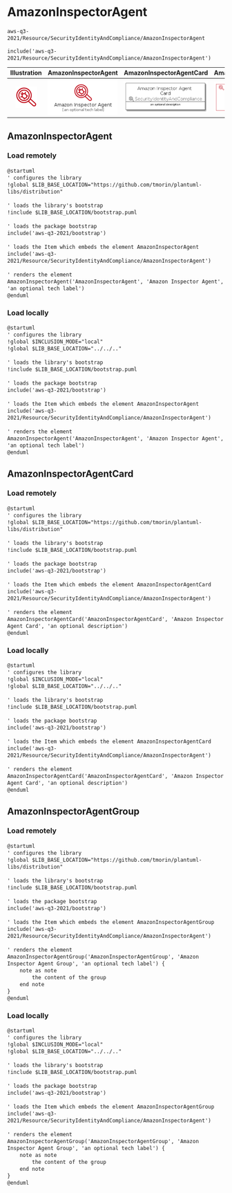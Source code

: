 # AmazonInspectorAgent


```text
aws-q3-2021/Resource/SecurityIdentityAndCompliance/AmazonInspectorAgent
```

```text
include('aws-q3-2021/Resource/SecurityIdentityAndCompliance/AmazonInspectorAgent')
```



| Illustration | AmazonInspectorAgent | AmazonInspectorAgentCard | AmazonInspectorAgentGroup |
| :---: | :---: | :---: | :---: |
| ![illustration for Illustration](../../../aws-q3-2021/Resource/SecurityIdentityAndCompliance/AmazonInspectorAgent.png) | ![illustration for AmazonInspectorAgent](../../../aws-q3-2021/Resource/SecurityIdentityAndCompliance/AmazonInspectorAgent.Local.png) | ![illustration for AmazonInspectorAgentCard](../../../aws-q3-2021/Resource/SecurityIdentityAndCompliance/AmazonInspectorAgentCard.Local.png) | ![illustration for AmazonInspectorAgentGroup](../../../aws-q3-2021/Resource/SecurityIdentityAndCompliance/AmazonInspectorAgentGroup.Local.png) |




## AmazonInspectorAgent

### Load remotely
```plantuml
@startuml
' configures the library
!global $LIB_BASE_LOCATION="https://github.com/tmorin/plantuml-libs/distribution"

' loads the library's bootstrap
!include $LIB_BASE_LOCATION/bootstrap.puml

' loads the package bootstrap
include('aws-q3-2021/bootstrap')

' loads the Item which embeds the element AmazonInspectorAgent
include('aws-q3-2021/Resource/SecurityIdentityAndCompliance/AmazonInspectorAgent')

' renders the element
AmazonInspectorAgent('AmazonInspectorAgent', 'Amazon Inspector Agent', 'an optional tech label')
@enduml
```

### Load locally
```plantuml
@startuml
' configures the library
!global $INCLUSION_MODE="local"
!global $LIB_BASE_LOCATION="../../.."

' loads the library's bootstrap
!include $LIB_BASE_LOCATION/bootstrap.puml

' loads the package bootstrap
include('aws-q3-2021/bootstrap')

' loads the Item which embeds the element AmazonInspectorAgent
include('aws-q3-2021/Resource/SecurityIdentityAndCompliance/AmazonInspectorAgent')

' renders the element
AmazonInspectorAgent('AmazonInspectorAgent', 'Amazon Inspector Agent', 'an optional tech label')
@enduml
```

## AmazonInspectorAgentCard

### Load remotely
```plantuml
@startuml
' configures the library
!global $LIB_BASE_LOCATION="https://github.com/tmorin/plantuml-libs/distribution"

' loads the library's bootstrap
!include $LIB_BASE_LOCATION/bootstrap.puml

' loads the package bootstrap
include('aws-q3-2021/bootstrap')

' loads the Item which embeds the element AmazonInspectorAgentCard
include('aws-q3-2021/Resource/SecurityIdentityAndCompliance/AmazonInspectorAgent')

' renders the element
AmazonInspectorAgentCard('AmazonInspectorAgentCard', 'Amazon Inspector Agent Card', 'an optional description')
@enduml
```

### Load locally
```plantuml
@startuml
' configures the library
!global $INCLUSION_MODE="local"
!global $LIB_BASE_LOCATION="../../.."

' loads the library's bootstrap
!include $LIB_BASE_LOCATION/bootstrap.puml

' loads the package bootstrap
include('aws-q3-2021/bootstrap')

' loads the Item which embeds the element AmazonInspectorAgentCard
include('aws-q3-2021/Resource/SecurityIdentityAndCompliance/AmazonInspectorAgent')

' renders the element
AmazonInspectorAgentCard('AmazonInspectorAgentCard', 'Amazon Inspector Agent Card', 'an optional description')
@enduml
```

## AmazonInspectorAgentGroup

### Load remotely
```plantuml
@startuml
' configures the library
!global $LIB_BASE_LOCATION="https://github.com/tmorin/plantuml-libs/distribution"

' loads the library's bootstrap
!include $LIB_BASE_LOCATION/bootstrap.puml

' loads the package bootstrap
include('aws-q3-2021/bootstrap')

' loads the Item which embeds the element AmazonInspectorAgentGroup
include('aws-q3-2021/Resource/SecurityIdentityAndCompliance/AmazonInspectorAgent')

' renders the element
AmazonInspectorAgentGroup('AmazonInspectorAgentGroup', 'Amazon Inspector Agent Group', 'an optional tech label') {
    note as note
        the content of the group
    end note
}
@enduml
```

### Load locally
```plantuml
@startuml
' configures the library
!global $INCLUSION_MODE="local"
!global $LIB_BASE_LOCATION="../../.."

' loads the library's bootstrap
!include $LIB_BASE_LOCATION/bootstrap.puml

' loads the package bootstrap
include('aws-q3-2021/bootstrap')

' loads the Item which embeds the element AmazonInspectorAgentGroup
include('aws-q3-2021/Resource/SecurityIdentityAndCompliance/AmazonInspectorAgent')

' renders the element
AmazonInspectorAgentGroup('AmazonInspectorAgentGroup', 'Amazon Inspector Agent Group', 'an optional tech label') {
    note as note
        the content of the group
    end note
}
@enduml
```


